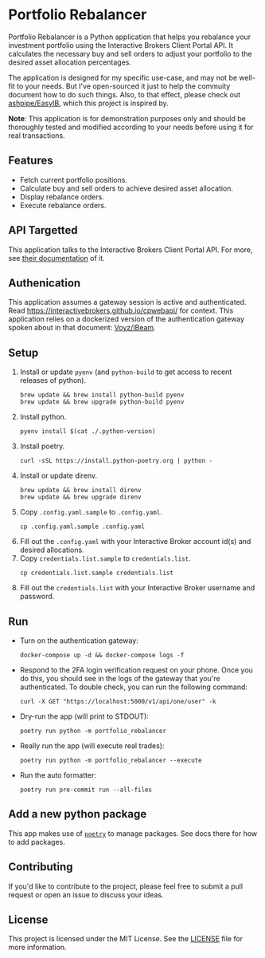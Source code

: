 # Portfolio Rebalancer

Portfolio Rebalancer is a Python application that helps you rebalance your investment portfolio using the Interactive Brokers Client Portal API. It calculates the necessary buy and sell orders to adjust your portfolio to the desired asset allocation percentages.

The application is designed for my specific use-case, and may not be well-fit to your needs. But I've open-sourced it just to help the commuity document how to do such things. Also, to that effect, please check out [ashpipe/EasyIB](https://github.com/ashpipe/EasyIB), which this project is inspired by.

**Note**: This application is for demonstration purposes only and should be thoroughly tested and modified according to your needs before using it for real transactions.

## Features

* Fetch current portfolio positions.
* Calculate buy and sell orders to achieve desired asset allocation.
* Display rebalance orders.
* Execute rebalance orders.

## API Targetted
This application talks to the Interactive Brokers Client Portal API. For more, see [their documentation](https://www.interactivebrokers.com/api/doc.html) of it.

## Authenication
This application assumes a gateway session is active and authenticated. Read https://interactivebrokers.github.io/cpwebapi/ for context. This application relies on a dockerized version of the authentication gateway spoken about in that document: [Voyz/IBeam](https://github.com/voyz/ibeam).

## Setup

1. Install or update `pyenv` (and `python-build` to get access to recent releases of python).
   ```
   brew update && brew install python-build pyenv
   brew update && brew upgrade python-build pyenv
   ```
1. Install python.
   ```
   pyenv install $(cat ./.python-version)
   ```
1. Install poetry.
   ```
   curl -sSL https://install.python-poetry.org | python -
   ```
1. Install or update direnv.
   ```
   brew update && brew install direnv
   brew update && brew upgrade direnv
   ```
1. Copy `.config.yaml.sample` to `.config.yaml`.
   ```
   cp .config.yaml.sample .config.yaml
   ```
1. Fill out the `.config.yaml` with your Interactive Broker account id(s) and desired allocations.
1. Copy `credentials.list.sample` to `credentials.list`.
   ```
   cp credentials.list.sample credentials.list
   ```
1. Fill out the `credentials.list` with your Interactive Broker username and password.

## Run

* Turn on the authentication gateway:
  ```
  docker-compose up -d && docker-compose logs -f
  ```
* Respond to the 2FA login verification request on your phone. Once you do this, you should see in the logs of the gateway that you're authenticated. To double check, you can run the following command:
  ```
  curl -X GET "https://localhost:5000/v1/api/one/user" -k
  ```
* Dry-run the app (will print to STDOUT):
  ```
  poetry run python -m portfolio_rebalancer
  ```
* Really run the app (will execute real trades):
  ```
  poetry run python -m portfolio_rebalancer --execute
  ```
* Run the auto formatter:
  ```
  poetry run pre-commit run --all-files
  ```

## Add a new python package
This app makes use of [`poetry`](https://python-poetry.org/) to manage packages. See docs there for how to add packages.

## Contributing

If you'd like to contribute to the project, please feel free to submit a pull request or open an issue to discuss your ideas.

## License

This project is licensed under the MIT License. See the [LICENSE](LICENSE) file for more information.
